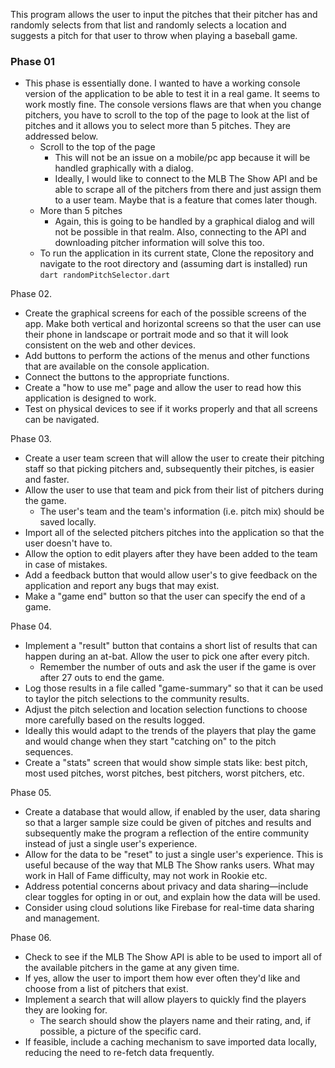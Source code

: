 This program allows the user to input the pitches that their pitcher has and randomly selects from that list and randomly selects a location and suggests a pitch for that user to throw when playing a baseball game.

### Phase 01
 - This phase is essentially done. I wanted to have a working console version of the application to be able to test it in a real game. It seems to work mostly fine. The console versions flaws are that when you change pitchers, you have to scroll to the top of the page to look at the list of pitches and it allows you to select more than 5 pitches. They are addressed below.
	- Scroll to the top of the page
		- This will not be an issue on a mobile/pc app because it will be handled graphically with a dialog. 
		- Ideally, I would like to connect to the MLB The Show API and be able to scrape all of the pitchers from there and just assign them to a user team. Maybe that is a feature that comes later though. 
	- More than 5 pitches
		- Again, this is going to be handled by a graphical dialog and will not be possible in that realm. Also, connecting to the API and downloading pitcher information will solve this too. 
    - To run the application in its current state, Clone the repository and navigate to the root directory and (assuming dart is installed) run `dart randomPitchSelector.dart`

Phase 02.
- Create the graphical screens for each of the possible screens of the app. Make both vertical and horizontal screens so that the user can use their phone in landscape or portrait mode and so that it will look consistent on the web and other devices. 
- Add buttons to perform the actions of the menus and other functions that are available on the console application.
- Connect the buttons to the appropriate functions.
- Create a "how to use me" page and allow the user to read how this application is designed to work.
- Test on physical devices to see if it works properly and that all screens can be navigated. 

Phase 03.
- Create a user team screen that will allow the user to create their pitching staff so that picking pitchers and, subsequently their pitches, is easier and faster. 
- Allow the user to use that team and pick from their list of pitchers during the game.
	- The user's team and the team's information (i.e. pitch mix) should be saved locally.
- Import all of the selected pitchers pitches into the application so that the user doesn't have to.
- Allow the option to edit players after they have been added to the team in case of mistakes. 
- Add a feedback button that would allow user's to give feedback on the application and report any bugs that may exist.
- Make a "game end" button so that the user can specify the end of a game.

Phase 04.
- Implement a "result" button that contains a short list of results that can happen during an at-bat. Allow the user to pick one after every pitch. 
	- Remember the number of outs and ask the user if the game is over after 27 outs to end the game. 
- Log those results in a file called "game-summary" so that it can be used to taylor the pitch selections to the community results. 
- Adjust the pitch selection and location selection functions to choose more carefully based on the results logged. 
- Ideally this would adapt to the trends of the players that play the game and would change when they start "catching on" to the pitch sequences.
- Create a "stats" screen that would show simple stats like: best pitch, most used pitches, worst pitches, best pitchers, worst pitchers, etc.

Phase 05.
- Create a database that would allow, if enabled by the user, data sharing so that a larger sample size could be given of pitches and results and subsequently make the program a reflection of the entire community instead of just a single user's experience.
- Allow for the data to be "reset" to just a single user's experience. This is useful because of the way that MLB The Show ranks users. What may work in Hall of Fame difficulty, may not work in Rookie etc. 
- Address potential concerns about privacy and data sharing—include clear toggles for opting in or out, and explain how the data will be used.
- Consider using cloud solutions like Firebase for real-time data sharing and management.

Phase 06. 
- Check to see if the MLB The Show API is able to be used to import all of the available pitchers in the game at any given time. 
- If yes, allow the user to import them how ever often they'd like and choose from a list of pitchers that exist. 
- Implement a search that will allow players to quickly find the players they are looking for. 
	- The search should show the players name and their rating, and, if possible, a picture of the specific card. 
- If feasible, include a caching mechanism to save imported data locally, reducing the need to re-fetch data frequently.
